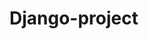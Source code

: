 # Django-project
<!-- Topic: Business Growth

Design Spec required:
	- Overview
	- User personas
	- Specification
	- high-level system architecture diagram
	- ER Diagram (compressed chen notation) (+ description of attributes (in table?))
	- wireframes
	- walkthrough

Technology required:
	- Django - To control the app and work with python
	- Python - Used in conjunction with django 
	- HTML - Nav bar and Divs of each page...
	- CSS - Stylistic of how the website appears
	- JavaScript - Adaptable screen size change (e.g. desktop-mobile), AJAX and jQuery are performed with JavaScript 
	- jQuery - To query the database to be able to retrieve and find averages and perform calculations
	- AJAX - Search business function by using the method startswith to give list of potential businesses that can be filled in

Top - Down Design:
Pages needed:
	- Home/Index
	- About
	- Add Business (form page)
	- Search Businesses (search function to search businesses and display the data graphs)
	- Register Page
	- Login Page
	- Account page (to view businesses that have been created from this account and to edit the account information and to be able to delete the account)

Personas required:
	- A new small business owner
	- Experienced business owner
	- Stock trader

Database data:
	Table 1:
		- Business name: String
		- Established: Date
		- Added on: Date
	Table 2:
		- Sales: float 2dp
		- Users: int
		- Profits: float 2dp
		- foreign key?

	Users of the webapp
		- username
		- encrypted password
		- email
		- businesses added

	
Specification Requirements:
Users:
	- To be able to register to make an account
	- To be able to view the information about the website
	- To be able to search for businesses 
	- To be able to see a list of potential businesses when searching based on what is currently entered in the field
	- To be able to view data of the business in the form of graphs and text data 
	- To be able to view prediction of the growth of a business
	- To be able to navigate the website through the use of a nav bar with ease
	- To be able to have the screen size adaptable so that it can be used on desktop/mobile
	- To be able to see appropriate title of the current page
Authorised Users:
	- To be able to login 
	- To be able to edit the account information/delete it
	- To be able to logout 
	- To be able to fill in the form to;
		- add a business to the web apps database
		- to upload a file with the data of the business 

WireFrames/Styles:
	- Consistent nav bar (although could change based on user/authoriseduser)
	- Consistent Footer -->
	